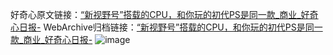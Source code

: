 好奇心原文链接：[“新视野号”搭载的CPU，和你玩的初代PS是同一款_商业_好奇心日报-](https://www.qdaily.com/articles/12364.html)
WebArchive归档链接：[“新视野号”搭载的CPU，和你玩的初代PS是同一款_商业_好奇心日报-](http://web.archive.org/web/20160505044756/http://www.qdaily.com/articles/12364.html)
![image](http://ww3.sinaimg.cn/large/007d5XDply1g3x2pp17vpj30u02cd4qp)
